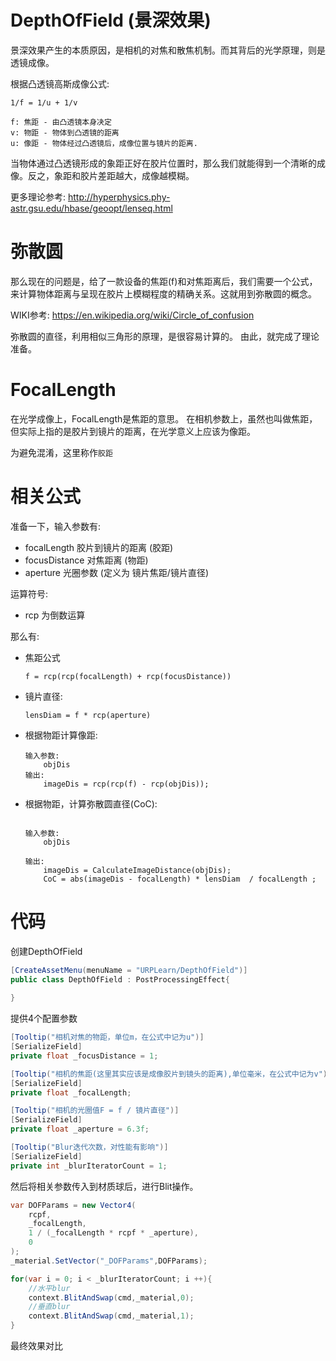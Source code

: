 # DepthOfField (景深效果)

景深效果产生的本质原因，是相机的对焦和散焦机制。而其背后的光学原理，则是透镜成像。

根据凸透镜高斯成像公式:

```
1/f = 1/u + 1/v

f: 焦距 - 由凸透镜本身决定
v: 物距 - 物体到凸透镜的距离
u: 像距 - 物体经过凸透镜后，成像位置与镜片的距离.

```

当物体通过凸透镜形成的象距正好在胶片位置时，那么我们就能得到一个清晰的成像。反之，象距和胶片差距越大，成像越模糊。

更多理论参考: http://hyperphysics.phy-astr.gsu.edu/hbase/geoopt/lenseq.html


# 弥散圆

那么现在的问题是，给了一款设备的焦距(f)和对焦距离后，我们需要一个公式，来计算物体距离与呈现在胶片上模糊程度的精确关系。这就用到弥散圆的概念。

WIKI参考:
https://en.wikipedia.org/wiki/Circle_of_confusion


弥散圆的直径，利用相似三角形的原理，是很容易计算的。
由此，就完成了理论准备。


# FocalLength

在光学成像上，FocalLength是焦距的意思。 
在相机参数上，虽然也叫做焦距，但实际上指的是胶片到镜片的距离，在光学意义上应该为像距。

为避免混淆，这里称作`胶距`

# 相关公式

准备一下，输入参数有:

- focalLength 胶片到镜片的距离 (胶距)
- focusDistance 对焦距离 (物距)
- aperture 光圈参数 (定义为 镜片焦距/镜片直径)


运算符号:

- rcp 为倒数运算


那么有:

- 焦距公式

    ```
    f = rcp(rcp(focalLength) + rcp(focusDistance))
    ```

- 镜片直径:
    ```
    lensDiam = f * rcp(aperture)
    ```

- 根据物距计算像距:

    ```
    输入参数:
        objDis
    输出:
        imageDis = rcp(rcp(f) - rcp(objDis));
    ```

- 根据物距，计算弥散圆直径(CoC):

    ```

    输入参数:
        objDis

    输出:
        imageDis = CalculateImageDistance(objDis);
        CoC = abs(imageDis - focalLength) * lensDiam  / focalLength ;

    ```


# 代码

创建DepthOfField

```csharp
[CreateAssetMenu(menuName = "URPLearn/DepthOfField")]
public class DepthOfField : PostProcessingEffect{
    
}

```


提供4个配置参数

```csharp
[Tooltip("相机对焦的物距，单位m，在公式中记为u")]
[SerializeField]
private float _focusDistance = 1;

[Tooltip("相机的焦距(这里其实应该是成像胶片到镜头的距离),单位毫米，在公式中记为v")]
[SerializeField]
private float _focalLength;

[Tooltip("相机的光圈值F = f / 镜片直径")]
[SerializeField]
private float _aperture = 6.3f;

[Tooltip("Blur迭代次数，对性能有影响")]
[SerializeField]
private int _blurIteratorCount = 1;

```

然后将相关参数传入到材质球后，进行Blit操作。

```csharp
var DOFParams = new Vector4(
    rcpf,
    _focalLength,
    1 / (_focalLength * rcpf * _aperture),
    0
);
_material.SetVector("_DOFParams",DOFParams);

for(var i = 0; i < _blurIteratorCount; i ++){
    //水平blur
    context.BlitAndSwap(cmd,_material,0);
    //垂直blur
    context.BlitAndSwap(cmd,_material,1);
}

```

最终效果对比

